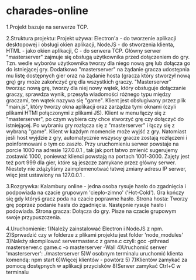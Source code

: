 # charades-online
1.Projekt bazuje na serwerze TCP.

2.Struktura projektu:
Projekt używa: Electron'a - do tworzenie aplikacji desktopowej i obsługi okien aplikacji, NodeJS - do stworzenia klienta, HTML - jako okien aplikacji, C - do serwera TCP. 
Główny serwer "masterserver" zajmuje się obsługą użytkownika przed dołączeniem do gry. Tzn. wedle wyborów użytkownika tworzy dla niego nową grę lub dołącza go do istniejącej gry. 
Dodatkowo "masterserver" na żądanie gracza udostępnia mu listę dostępnych gier oraz na żądanie hosta (gracza który stworzył nową grę) gry może zakończyć grę dla wszystkich graczy.
"Masterserver" tworząc nową grę, tworzy dla niej nowy wątek, który obsługuje dołączanie graczy, sprawdza wynik, przesyła wiadomości różnego typu między graczami, ten wątek nazywa się "game".
Klient jest obsługiwany przez plik "main.js", który tworzy okna aplikacji oraz zarządza tymi oknami (czyli plikami HTMl połączonymi z plikami JS). Klient w menu łączy się z "masterserver", po czym wybiera czy chce stworzyć grę czy dołączyć do istniejącej. Po wybraniu gry rozłącza się z "masterserver" i łączy się z wybraną "game".
Klient w każdym momencie może wyjść z gry. Natomiast jeśli host wyjdzie z gry, automatycznie wszyscy gracze zostają rozłączeni i poinformowani o tym co zaszło.
Przy uruchomieniu serwer powstaje na porcie 1000 na adresie 127.0.0.1 , tak jak port łatwo zmienić sugerujemy zostawić 1000, ponieważ klienci powstają na portach 1001-3000. Zajęty jest też port 999 dla gier, które są jeszcze zamykane przez główny serwer. Niestety nie zdążyliśmy zaimplemenotwać łatwej zmiany adresu IP serwer, więc jest ustawiony na 127.0.0.1 .

3.Rozgrywka:
Kalambury online - jedna osoba rysuje hasło do zgadnięcia i podpowiada na czacie grupowym 'ciepło-zimno' ('Hot-Cold'). Gra kończy się gdy któryś gracz poda na czacie poprawne hasło.
Strona hosta:
Tworzy grę poprzez podanie hasła do zgadnięcia. Następnie rysuje hasło i podowiada.
Strona gracza:
Dołącza do gry. Pisze na czacie grupowym swoje przypuszczenia.

4.Uruchomienie:
1)Należy zainstalować Electron i NodeJS z npm.
2)Sprwadzić czy w folderze z plikami projektu jest folder 'node_modules'
3)Należy skompilować servermaster.c z game.c czyli:
    gcc -pthread masterserver.c game.c -o masterserver -Wall
4)Uruchomić serwer 'masterserver':
    ./masterserver
5)W osobnym terminalu uruchomić klienta komendą: 
    npm start
6)Więcej klientów - powtórz 5)
7)Klientów zamykać za pomocą dostępnych w aplikacji przycisków
8)Serwer zamykać Ctrl+C w terminalu
